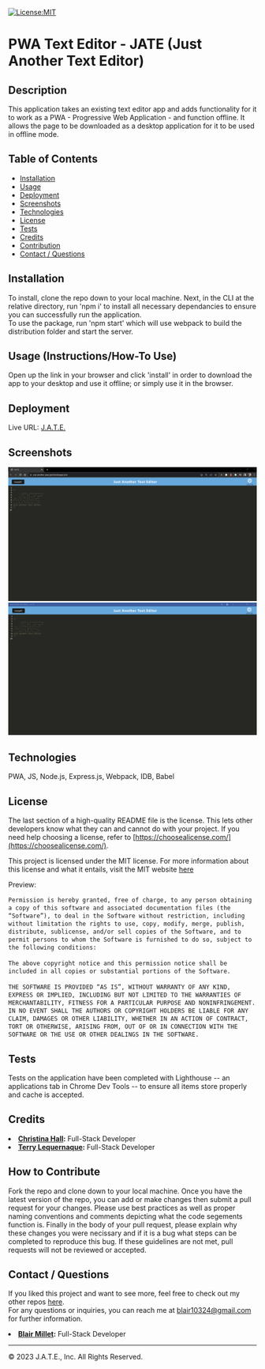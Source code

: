 [![License:MIT](https://img.shields.io/badge/License-MIT-yellow.svg)](https://opensource.org/licenses/MIT)

# PWA Text Editor - JATE (Just Another Text Editor)

## Description
This application takes an existing text editor app and adds functionality for it to work as a PWA - Progressive Web Application - and function offline. It allows the page to be downloaded as a desktop application for it to be used in offline mode. 


## Table of Contents
- [Installation](#installation)
- [Usage](#usage)
- [Deployment](#deployment)
- [Screenshots](#screenshots)
- [Technologies](#technologies)
- [License](#license)
- [Tests](#tests)
- [Credits](#credits)
- [Contribution](#how-to-contribute)
- [Contact / Questions](#contact--questions)


## Installation
To install, clone the repo down to your local machine. Next, in the CLI at the relative directory, run 'npm i' to install all necessary dependancies to ensure you can successfully run the application.  
To use the package, run 'npm start' which will use webpack to build the distribution folder and start the server.


## Usage (Instructions/How-To Use)
Open up the link in your browser and click 'install' in order to download the app to your desktop and use it offline; or simply use it in the browser.


## Deployment
Live URL: <a href="https://just-another-pwa-jate.herokuapp.com/">J.A.T.E.</a>


## Screenshots
![Screenshot Website](/assets/ScreenshotDesktop.png)
![Screenshot App](/assets/ScreenshotApp.png)


## Technologies
PWA, JS, Node.js, Express.js, Webpack, IDB, Babel


## License
The last section of a high-quality README file is the license. This lets other developers know what they can and cannot do with your project. If you need help choosing a license, refer to [https://choosealicense.com/](https://choosealicense.com/).

This project is licensed under the MIT license. For more information about this license and what it entails, visit the MIT website <a href="https://opensource.org/licenses/MIT">here</a>

Preview:

    Permission is hereby granted, free of charge, to any person obtaining a copy of this software and associated documentation files (the “Software”), to deal in the Software without restriction, including without limitation the rights to use, copy, modify, merge, publish, distribute, sublicense, and/or sell copies of the Software, and to permit persons to whom the Software is furnished to do so, subject to the following conditions:

    The above copyright notice and this permission notice shall be included in all copies or substantial portions of the Software.

    THE SOFTWARE IS PROVIDED “AS IS”, WITHOUT WARRANTY OF ANY KIND, EXPRESS OR IMPLIED, INCLUDING BUT NOT LIMITED TO THE WARRANTIES OF MERCHANTABILITY, FITNESS FOR A PARTICULAR PURPOSE AND NONINFRINGEMENT. IN NO EVENT SHALL THE AUTHORS OR COPYRIGHT HOLDERS BE LIABLE FOR ANY CLAIM, DAMAGES OR OTHER LIABILITY, WHETHER IN AN ACTION OF CONTRACT, TORT OR OTHERWISE, ARISING FROM, OUT OF OR IN CONNECTION WITH THE SOFTWARE OR THE USE OR OTHER DEALINGS IN THE SOFTWARE.


## Tests
Tests on the application have been completed with Lighthouse -- an applications tab in Chrome Dev Tools -- to ensure all items store properly and cache is accepted.


## Credits
<li><strong><a href="https://github.com/alc0ve" target="_blank">Christina Hall</a>:</strong> Full-Stack Developer</li> 
<li><strong><a href="https://github.com/tlequernaque" target="_blank">Terry Lequernaque</a>:</strong> Full-Stack Developer</li>  


## How to Contribute
Fork the repo and clone down to your local machine. Once you have the latest version of the repo, you can add or make changes then submit a pull request for your changes. Please use best practices as well as proper naming conventions and comments depicting what the code segements function is. Finally in the body of your pull request, please explain why these changes you were necissary and if it is a bug what steps can be completed to reproduce this bug. If these guidelines are not met, pull requests will not be reviewed or accepted.


## Contact / Questions
If you liked this project and want to see more, feel free to check out my other repos [here](https://github.com/blairrrrwho).  
For any questions or inquiries, you can reach me at blair10324@gmail.com for further information.    


<li><strong><a href="https://github.com/blairrrrwho" target="_blank">Blair Millet</a>:</strong> Full-Stack Developer</li>  

- - - - 
© 2023 J.A.T.E., Inc. All Rights Reserved.